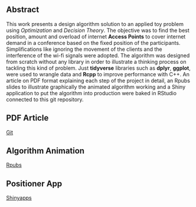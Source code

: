 

## Abstract

This work presents a design algorithm solution to an applied toy problem using _Optimization_ and _Decision Theory_. The objective was to find the best position, amount and overload of internet __Access Points__ to cover internet demand in a conference based on the fixed position of the participants. Simplifications like ignoring the movement of the clients and the interference of the wi-fi signals were adopted. The algorithm was designed from scratch without any library in order to illustrate a thinking process on tackling this kind of problem. Just __tidyverse__ libraries such as __dplyr__, __ggplot__, were used to wrangle data and __Rcpp__ to improve performance with C++. An article on PDF format explaining each step of the project in detail, an Rpubs slides to illustrate graphically the animated algorithm working and a Shiny application to put the algorithm into production were baked in RStudio connected to this git repository.


## PDF Article

[Git](https://github.com/Protospi/WLAN/blob/main/relatorios/relatorio_pdf.pdf)

## Algorithm Animation 

[Rpubs](https://rpubs.com/Drope/wlan)

## Positioner App

[Shinyapps](https://loes.shinyapps.io/shiny/)








